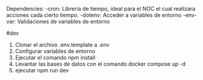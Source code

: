 Dependencies: 
-cron: Libreria de tiempo, ideal
para el NOC el cual realizara acciones
cada cierto tiempo.
-dotenv: Acceder a variables de entorno
-env-var: Validaciones de variables de entorno


#dev
1. Clonar el archivo .env.template a .env
2. Configurar variables de entorno
3. Ejecutar el comando 
 npm install
4. Levantar las bases de datos con el comando
 docker compose up -d
5. ejecutar npm run dev

